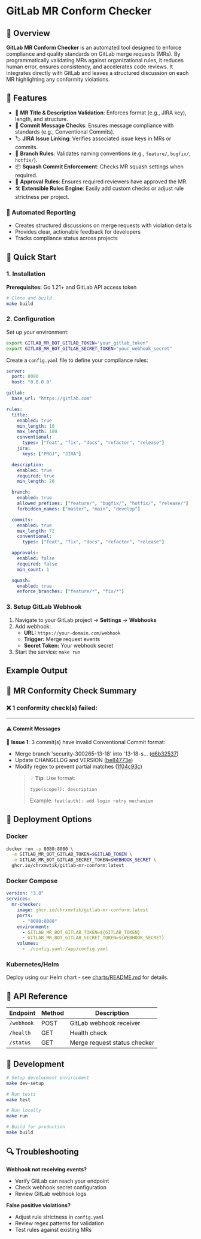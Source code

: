 # GitLab MR Conform Checker

## 🧭 Overview

**GitLab MR Conform Checker** is an automated tool designed to enforce compliance and quality standards on GitLab merge requests (MRs). By programmatically validating MRs against organizational rules, it reduces human error, ensures consistency, and accelerates code reviews. It integrates directly with GitLab and leaves a structured discussion on each MR highlighting any conformity violations.

## 🚀 Features

- 🔎 **MR Title & Description Validation**: Enforces format (e.g., JIRA key), length, and structure.
- 💬 **Commit Message Checks**: Ensures message compliance with standards (e.g., Conventional Commits).
- 🏷️ **JIRA Issue Linking**: Verifies associated issue keys in MRs or commits.
- 🌱 **Branch Rules**: Validates naming conventions (e.g., `feature/`, `bugfix/`, `hotfix/`).
- 📦 **Squash Commit Enforcement**: Checks MR squash settings when required.
- 👥 **Approval Rules**: Ensures required reviewers have approved the MR.
- 🛠️ **Extensible Rules Engine**: Easily add custom checks or adjust rule strictness per project.

### 📝 Automated Reporting

- Creates structured discussions on merge requests with violation details
- Provides clear, actionable feedback for developers
- Tracks compliance status across projects

## 🚀 Quick Start

### 1. Installation

**Prerequisites:** Go 1.21+ and GitLab API access token

```bash
# Clone and build
make build
```

### 2. Configuration

Set up your environment:

```bash
export GITLAB_MR_BOT_GITLAB_TOKEN="your_gitlab_token"
export GITLAB_MR_BOT_GITLAB_SECRET_TOKEN="your_webhook_secret"
```

Create a `config.yaml` file to define your compliance rules:

```yaml
server:
  port: 8080
  host: "0.0.0.0"

gitlab:
  base_url: "https://gitlab.com"

rules:
  title:
    enabled: true
    min_length: 10
    max_length: 100
    conventional:
      types: ["feat", "fix", "docs", "refactor", "release"]
    jira:
      keys: ["PROJ", "JIRA"]

  description:
    enabled: true
    required: true
    min_length: 20

  branch:
    enabled: true
    allowed_prefixes: ["feature/", "bugfix/", "hotfix/", "release/"]
    forbidden_names: ["master", "main", "develop"]

  commits:
    enabled: true
    max_length: 72
    conventional:
      types: ["feat", "fix", "docs", "refactor", "release"]

  approvals:
    enabled: false
    required: false
    min_count: 1

  squash:
    enabled: true
    enforce_branches: ["feature/*", "fix/*"]
```

### 3. Setup GitLab Webhook

1. Navigate to your GitLab project → **Settings** → **Webhooks**
2. Add webhook:
   - **URL:** `https://your-domain.com/webhook`
   - **Trigger:** Merge request events
   - **Secret Token:** Your webhook secret
3. Start the service: `make run`

## Example Output

## 🧾 **MR Conformity Check Summary**

### ❌ 1 conformity check(s) failed:

---

#### ⚠️ **Commit Messages**

📄 **Issue 1**: 3 commit(s) have invalid Conventional Commit format:

- Merge branch 'security-300265-13-18' into '13-18-s... ([d6b32537](http://0.0.0.0:3000/gitlab-org/gitlab-shell/-/commit/d6b32537346c98c21f25a84e9bd060c6a9188fec))
- Update CHANGELOG and VERSION ([be84773e](http://0.0.0.0:3000/gitlab-org/gitlab-shell/-/commit/be84773e180914570ef2af88c839df3d26149153))
- Modify regex to prevent partial matches ([1f04c93c](http://0.0.0.0:3000/gitlab-org/gitlab-shell/-/commit/1f04c93c90cb44c805040def751d2753a7f16f29))
  > 💡 **Tip**: Use format:
  >
  > ```
  > type(scope?): description
  > ```
  >
  > Example:
  > `feat(auth): add login retry mechanism`

## 🐳 Deployment Options

### Docker

```bash
docker run -p 8080:8080 \
  -e GITLAB_MR_BOT_GITLAB_TOKEN=$GITLAB_TOKEN \
  -e GITLAB_MR_BOT_GITLAB_SECRET_TOKEN=$WEBHOOK_SECRET \
  ghcr.io/chrxmvtik/gitlab-mr-conform:latest
```

### Docker Compose

```yaml
version: "3.8"
services:
  mr-checker:
    image: ghcr.io/chrxmvtik/gitlab-mr-conform:latest
    ports:
      - "8080:8080"
    environment:
      - GITLAB_MR_BOT_GITLAB_TOKEN=${GITLAB_TOKEN}
      - GITLAB_MR_BOT_GITLAB_SECRET_TOKEN=${WEBHOOK_SECRET}
    volumes:
      - ./config.yaml:/app/config.yaml
```

### Kubernetes/Helm

Deploy using our Helm chart - see [charts/README.md](charts/README.md) for details.

## 🔧 API Reference

| Endpoint   | Method | Description                  |
| ---------- | ------ | ---------------------------- |
| `/webhook` | POST   | GitLab webhook receiver      |
| `/health`  | GET    | Health check                 |
| `/status`  | GET    | Merge request status checker |

## 🧪 Development

```bash
# Setup development environment
make dev-setup

# Run tests
make test

# Run locally
make run

# Build for production
make build
```

## 🔍 Troubleshooting

**Webhook not receiving events?**

- Verify GitLab can reach your endpoint
- Check webhook secret configuration
- Review GitLab webhook logs

**False positive violations?**

- Adjust rule strictness in `config.yaml`
- Review regex patterns for validation
- Test rules against existing MRs
